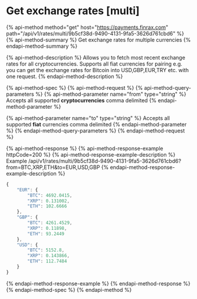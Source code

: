 # Get exchange rates \[multi\]

{% api-method method="get" host="https://payments.finrax.com" path="/api/v1/rates/multi/9b5cf38d-9490-4131-9fa5-3626d761cbd6" %}
{% api-method-summary %}
Get exchange rates for multiple currencies
{% endapi-method-summary %}

{% api-method-description %}
Allows you to fetch most recent exchange rates for all cryptocurrencies. Supports all fiat currencies for pairing e.g. you can get the exchange rates for Bitcoin into USD,GBP,EUR,TRY etc. with one request.
{% endapi-method-description %}

{% api-method-spec %}
{% api-method-request %}
{% api-method-query-parameters %}
{% api-method-parameter name="from" type="string" %}
Accepts all supported **cryptocurrencies** comma delimited
{% endapi-method-parameter %}

{% api-method-parameter name="to" type="string" %}
Accepts all supported **fiat** currencies comma delimited
{% endapi-method-parameter %}
{% endapi-method-query-parameters %}
{% endapi-method-request %}

{% api-method-response %}
{% api-method-response-example httpCode=200 %}
{% api-method-response-example-description %}
Example /api/v1/rates/multi/9b5cf38d-9490-4131-9fa5-3626d761cbd6?from=BTC,XRP,ETH&to=EUR,USD,GBP
{% endapi-method-response-example-description %}

```javascript
{
    "EUR": {
        "BTC": 4692.0415,
        "XRP": 0.131002,
        "ETH": 102.6666
    },
    "GBP": {
        "BTC": 4261.4529,
        "XRP": 0.11898,
        "ETH": 93.2449
    },
    "USD": {
        "BTC": 5152.8,
        "XRP": 0.143866,
        "ETH": 112.7484
    }
}
```
{% endapi-method-response-example %}
{% endapi-method-response %}
{% endapi-method-spec %}
{% endapi-method %}



